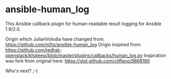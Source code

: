 # ansible-human_log

This Ansible callback plugin for human-readable result logging for Ansible 1.9/2.0.

Origin which JulianVolodia have changed from: https://github.com/n0ts/ansible-human_log
Origin inspired from: https://github.com/redhat-openstack/khaleesi/blob/master/plugins/callbacks/human_log.py
Inspiration was fork from original here: https://gist.github.com/cliffano/9868180

Who's next? ;-)
